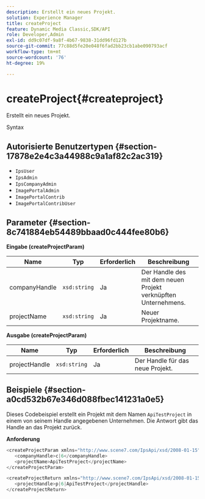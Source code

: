 ```yaml
---
description: Erstellt ein neues Projekt.
solution: Experience Manager
title: createProject
feature: Dynamic Media Classic,SDK/API
role: Developer,Admin
exl-id: dd9c07df-9a8f-4b67-9838-31dd96fd127b
source-git-commit: 77c88d5fe20e048f6fad2bb23cb1abe090793acf
workflow-type: tm+mt
source-wordcount: '76'
ht-degree: 19%

---
```


# createProject{#createproject}

Erstellt ein neues Projekt.

Syntax

## Autorisierte Benutzertypen {#section-17878e2e4c3a44988c9a1af82c2ac319}

* `IpsUser`
* `IpsAdmin`
* `IpsCompanyAdmin`
* `ImagePortalAdmin`
* `ImagePortalContrib`
* `ImagePortalContribUser`

## Parameter {#section-8c741884eb54489bbaad0c444fee80b6}

**Eingabe (createProjectParam)**

| Name | Typ | Erforderlich | Beschreibung |
|---|---|---|---|
| companyHandle | `xsd:string` | Ja | Der Handle des mit dem neuen Projekt verknüpften Unternehmens. |
| projectName | `xsd:string` | Ja | Neuer Projektname. |

**Ausgabe (createProjectParam)**

| Name | Typ | Erforderlich | Beschreibung |
|---|---|---|---|
| projectHandle | `xsd:string` | Ja | Der Handle für das neue Projekt. |

## Beispiele {#section-a0cd532b67e346d088fbec141231a0e5}

Dieses Codebeispiel erstellt ein Projekt mit dem Namen `ApiTestProject` in einem von seinem Handle angegebenen Unternehmen. Die Antwort gibt das Handle an das Projekt zurück.

**Anforderung**

```java
<createProjectParam xmlns="http://www.scene7.com/IpsApi/xsd/2008-01-15">
   <companyHandle>c|6</companyHandle>
   <projectName>ApiTestProject</projectName>
</createProjectParam>
```

```java
<createProjectReturn xmlns="http://www.scene7.com/IpsApi/xsd/2008-01-15">
   <projectHandle>p|6|ApiTestProject</projectHandle>
</createProjectReturn>
```
